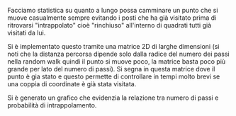 Facciamo statistica su quanto a lungo possa camminare un punto che si muove casualmente
sempre evitando i posti che ha già visitato prima di ritrovarsi "intrappolato" cioè "rinchiuso"
all'interno di quadrati tutti già visitati da lui.

Si è implementato questo tramite una matrice 2D di larghe dimensioni (si noti che la distanza percorsa
dipende solo dalla radice del numero dei passi nella random walk quindi il punto si muove poco, la matrice basta
poco più grande per lato del numero di passi). Si segna in questa matrice dove il punto è gia stato e questo permette di 
controllare in tempi molto brevi se una coppia di coordinate è già stata visitata.

Si è generato un grafico che evidenzia la relazione tra numero di passi e probabilità di intrappolamento.
